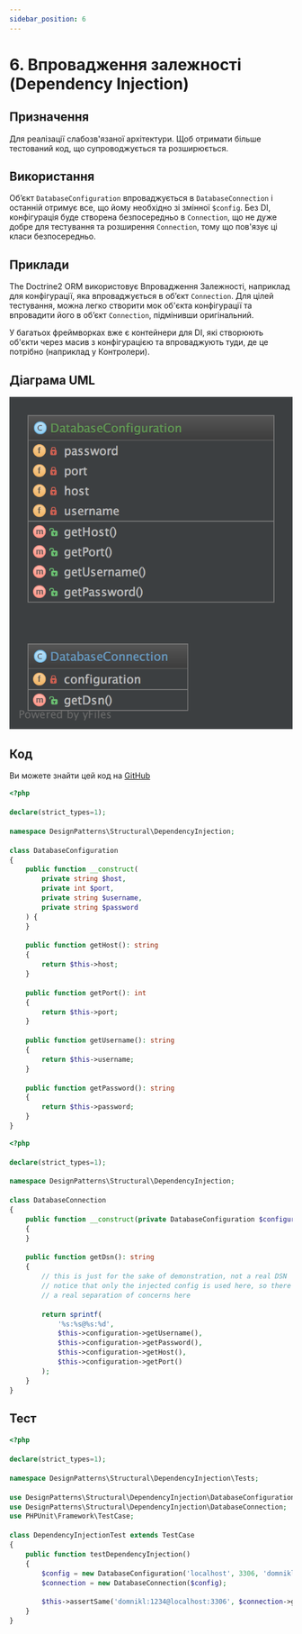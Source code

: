 ```yaml
---
sidebar_position: 6
---
```


# 6. Впровадження залежності (Dependency Injection)

## Призначення

Для реалізації слабозв'язаної архітектури. Щоб отримати більше тестований код, що супроводжується та розширюється.

## Використання

Об’єкт `DatabaseConfiguration` впроваджується в `DatabaseConnection` і останній отримує все, що йому необхідно 
зі змінної `$config`. Без DI, конфігурація буде створена безпосередньо в `Connection`, що не дуже добре для 
тестування та розширення `Connection`, тому що пов'язує ці класи безпосередньо.

## Приклади

The Doctrine2 ORM використовує Впровадження Залежності, наприклад для конфігурації, яка впроваджується в об’єкт
`Connection`. Для цілей тестування, можна легко створити мок об'єкта конфігурації та впровадити його в об’єкт 
`Connection`, підмінивши оригінальний.

У багатьох фреймворках вже є контейнери для DI, які створюють об'єкти через масив з конфігурацією та впроваджують
туди, де це потрібно (наприклад у Контролери).


## Діаграма UML

![Dependency Injection UML](./images/dependency_injection.png)

## Код

Ви можете знайти цей код на [GitHub](https://github.com/PetroOstapuk/DesignPatternsPHP/tree/main/Structural/DependencyInjection)

```php title="DatabaseConfiguration.php"
<?php

declare(strict_types=1);

namespace DesignPatterns\Structural\DependencyInjection;

class DatabaseConfiguration
{
    public function __construct(
        private string $host,
        private int $port,
        private string $username,
        private string $password
    ) {
    }

    public function getHost(): string
    {
        return $this->host;
    }

    public function getPort(): int
    {
        return $this->port;
    }

    public function getUsername(): string
    {
        return $this->username;
    }

    public function getPassword(): string
    {
        return $this->password;
    }
}
```

```php title="DatabaseConnection.php"
<?php

declare(strict_types=1);

namespace DesignPatterns\Structural\DependencyInjection;

class DatabaseConnection
{
    public function __construct(private DatabaseConfiguration $configuration)
    {
    }

    public function getDsn(): string
    {
        // this is just for the sake of demonstration, not a real DSN
        // notice that only the injected config is used here, so there is
        // a real separation of concerns here

        return sprintf(
            '%s:%s@%s:%d',
            $this->configuration->getUsername(),
            $this->configuration->getPassword(),
            $this->configuration->getHost(),
            $this->configuration->getPort()
        );
    }
}
```

## Тест

```php title="Tests/DependencyInjectionTest.php"
<?php

declare(strict_types=1);

namespace DesignPatterns\Structural\DependencyInjection\Tests;

use DesignPatterns\Structural\DependencyInjection\DatabaseConfiguration;
use DesignPatterns\Structural\DependencyInjection\DatabaseConnection;
use PHPUnit\Framework\TestCase;

class DependencyInjectionTest extends TestCase
{
    public function testDependencyInjection()
    {
        $config = new DatabaseConfiguration('localhost', 3306, 'domnikl', '1234');
        $connection = new DatabaseConnection($config);

        $this->assertSame('domnikl:1234@localhost:3306', $connection->getDsn());
    }
}
```